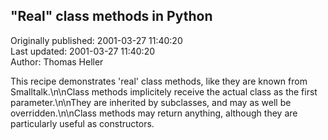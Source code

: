 ## "Real" class methods in Python  
Originally published: 2001-03-27 11:40:20  
Last updated: 2001-03-27 11:40:20  
Author: Thomas Heller  
  
This recipe demonstrates 'real' class methods, like they are known from Smalltalk.\n\nClass methods implicitely receive the actual class as the first parameter.\n\nThey are inherited by subclasses, and may as well be overridden.\n\nClass methods may return anything, although they are particularly useful as constructors.